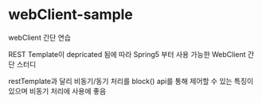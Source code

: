# webClient-sample
webClient 간단 연습

REST Template이 depricated 됨에 따라 Spring5 부터 사용 가능한 WebClient 간단 스터디

restTemplate과 달리 비동기/동기 처리를 block() api를 통해 제어할 수 있는 특징이 있으며 비동기 처리에 사용에 좋음
